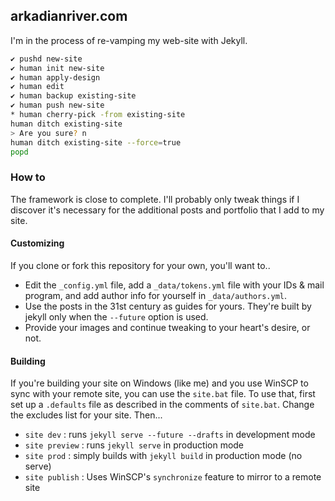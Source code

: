## arkadianriver.com

I'm in the process of re-vamping my web-site with Jekyll.

```sh
✔ pushd new-site
✔ human init new-site
✔ human apply-design
✔ human edit
✔ human backup existing-site
✔ human push new-site
* human cherry-pick -from existing-site
human ditch existing-site
> Are you sure? n
human ditch existing-site --force=true
popd
```

### How to

The framework is close to complete. I'll probably only tweak things if I discover it's
necessary for the additional posts and portfolio that I add to my site.

#### Customizing

If you clone or fork this repository for your own, you'll want to..

- Edit the `_config.yml` file, add a `_data/tokens.yml` file with your IDs & mail program,
  and add author info for yourself in `_data/authors.yml`.
- Use the posts in the 31st century as guides for yours. They're built by jekyll only when
  the `--future` option is used.
- Provide your images and continue tweaking to your heart's desire, or not.

#### Building

If you're building your site on Windows (like me) and you use WinSCP to sync with your
remote site, you can use the `site.bat` file. To use that, first set up a `.defaults` file
as described in the comments of `site.bat`. Change the excludes list for your site. Then...

- `site dev` : runs `jekyll serve --future --drafts` in development mode
- `site preview` : runs `jekyll serve` in production mode
- `site prod` : simply builds with `jekyll build` in production mode (no serve)
- `site publish` : Uses WinSCP's `synchronize` feature to mirror to a remote site
